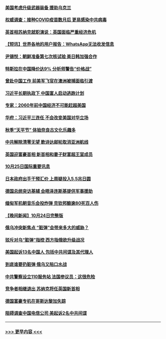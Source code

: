 #### [美国考虑升级武器装备 援助乌克兰](../pages/prog202/a103559760.md?t=10260450) 
#### [权威调查：接种COVID疫苗数月后 更易感染中共病毒](../pages/prog202/a103559752.md?t=10260450) 
#### [英首相苏纳克就职演说：英国面临严重经济危机](../pages/prog202/a103559720.md?t=10260450) 
#### [【短讯】世界各地的用户报告：WhatsApp无法收发信息](../pages/prog202/a103559724.md?t=10260450) 
#### [尹锡悦：朝鲜准备第七次核试验 美日韩加强合作](../pages/prog202/a103559711.md?t=10260450) 
#### [特斯拉在中国降价达9% 分析师警告“价格战”](../pages/prog202/a103559674.md?t=10260450) 
#### [曾赴中国工作 前美军飞官在澳洲被捕面临引渡](../pages/prog202/a103559566.md?t=10260450) 
#### [习近平长期执政下 中国富人启动逃跑计划](../pages/prog202/a103559555.md?t=10260450) 
#### [专家：2060年前中国经济不可能赶超美国](../pages/prog202/a103558581.md?t=10260450) 
#### [华府：习近平三连任 不会改变美国对华立场](../pages/prog202/a103559524.md?t=10260450) 
#### [秋季“天平节” 体验奈良古文化乐趣多](../pages/prog202/a103559413.md?t=10260450) 
#### [中共解除清零无望 歌诗达邮轮取消亚洲航线](../pages/prog202/a103559460.md?t=10260450) 
#### [英国迎富豪首相 新首相和妻子财富超王室成员](../pages/prog202/a103559454.md?t=10260450) 
#### [10月25日国际重要讯息](../pages/prog202/a103559401.md?t=10260450) 
#### [日本政府出手干预汇价 上周疑投入5.5兆日圆](../pages/prog202/a103559352.md?t=10260450) 
#### [德国总统突访基辅 会晤泽连斯基提供军事援助](../pages/prog202/a103559343.md?t=10260450) 
#### [缅甸军机朝音乐会投炸弹 克钦邦酿逾80死百人伤](../pages/prog202/a103559300.md?t=10260450) 
#### [【晚间新闻】10月24日完整版](../pages/prog202/a103559177.md?t=10260450) 
#### [俄乌冲突新焦点 “脏弹”会带来多大的威胁？](../pages/prog202/a103559292.md?t=10260450) 
#### [驳斥对乌“脏弹”指控 西方指俄欲升级战况](../pages/prog202/a103559274.md?t=10260450) 
#### [美国起诉13名中国人 包括中共间谍及其代理人](../pages/prog202/a103559170.md?t=10260450) 
#### [到底谁要扔脏弹 俄乌又陷口水战](../pages/prog202/a103559057.md?t=10260450) 
#### [中共警察设立110服务站 法国参议员：这很危险](../pages/prog202/a103559081.md?t=10260450) 
#### [竞争者相继退出 苏纳克将任英国新首相](../pages/prog202/a103559055.md?t=10260450) 
#### [德国富豪专机在哥斯达黎加失踪](../pages/prog202/a103558922.md?t=10260450) 
#### [阻碍调查中国电信公司 美起诉2名中共间谍](../pages/prog202/a103558849.md?t=10260450) 

----
#### [ >>> 更早内容 <<< ](../indexes/prog202-earlier.md)
